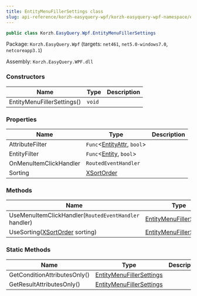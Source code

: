 ```yaml
---
title: EntityMenuFillerSettings class
slug: api-reference/korzh-easyquery-wpf/korzh-easyquery-wpf-namespace/entitymenufillersettings-class
---
```

```csharp
public class Korzh.EasyQuery.Wpf.EntityMenuFillerSettings

```
Package: `Korzh.EasyQuery.Wpf` (targets: `net461`, `net5.0-windows7.0`, `netcoreapp3.1`)

Assembly: `Korzh.EasyQuery.WPF.dll`

### Constructors

| Name | Type | Description | 
| --- | --- | --- | 
| EntityMenuFillerSettings() | `void` |  | 


### Properties

| Name | Type | Description | 
| --- | --- | --- | 
| AttributeFilter | `Func`&lt;[EntityAttr](api-reference/korzh-easyquery/korzh-easyquery-namespace/entityattr-class), `bool`&gt; |  | 
| EntityFilter | `Func`&lt;[Entity](api-reference/korzh-easyquery/korzh-easyquery-namespace/entity-class), `bool`&gt; |  | 
| OnMenuItemClickHandler | `RoutedEventHandler` |  | 
| Sorting | [XSortOrder](api-reference/korzh-easyquery-wpf/korzh-easyquery-wpf-namespace/xsortorder-enum) |  | 


### Methods

| Name | Type | Description | 
| --- | --- | --- | 
| UseMenuItemClickHandler(`RoutedEventHandler` handler) | [EntityMenuFillerSettings](api-reference/korzh-easyquery-wpf/korzh-easyquery-wpf-namespace/entitymenufillersettings-class) |  | 
| UseSorting([XSortOrder](api-reference/korzh-easyquery-wpf/korzh-easyquery-wpf-namespace/xsortorder-enum) sorting) | [EntityMenuFillerSettings](api-reference/korzh-easyquery-wpf/korzh-easyquery-wpf-namespace/entitymenufillersettings-class) |  | 


### Static Methods

| Name | Type | Description | 
| --- | --- | --- | 
| GetConditionAttributesOnly() | [EntityMenuFillerSettings](api-reference/korzh-easyquery-wpf/korzh-easyquery-wpf-namespace/entitymenufillersettings-class) |  | 
| GetResultAttributesOnly() | [EntityMenuFillerSettings](api-reference/korzh-easyquery-wpf/korzh-easyquery-wpf-namespace/entitymenufillersettings-class) |  |